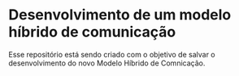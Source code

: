 # Desenvolvimento de um modelo híbrido de comunicação
Esse repositório está sendo criado com o objetivo de salvar o desenvolvimento do novo Modelo Híbrido de Comnicação.
